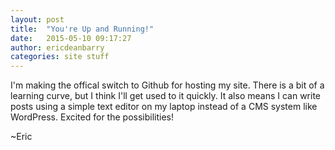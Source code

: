 ```yaml
---
layout: post
title:  "You're Up and Running!"
date:   2015-05-10 09:17:27
author: ericdeanbarry
categories: site stuff
---
```


I'm making the offical switch to Github for hosting my site. There is a bit of a learning curve, but I think I'll get used to it quickly. It also means I can write posts using a simple text editor on my laptop instead of a CMS system like WordPress. Excited for the possibilities!

~Eric